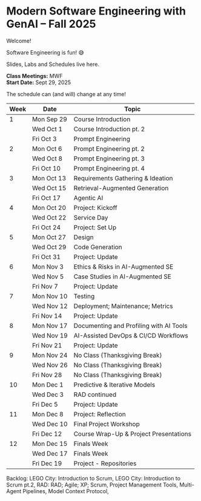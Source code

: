 # Modern Software Engineering with GenAI – Fall 2025

Welcome!

Software Engineering is fun! 😅

Slides, Labs and Schedules live here.

**Class Meetings:** MWF  
**Start Date:** Sept 29, 2025  

The schedule can (and will) change at any time!

| Week | Date       | Topic                                         |
|------|------------|-----------------------------------------------|
| 1    | Mon Sep 29 | Course Introduction                           |
|      | Wed Oct 1  | Course Introduction pt. 2                     |
|      | Fri Oct 3  | Prompt Engineering                            |
| 2    | Mon Oct 6  | Prompt Engineering pt. 2                      |
|      | Wed Oct 8  | Prompt Engineering pt. 3                      |
|      | Fri Oct 10 | Prompt Engineering pt. 4                      |
| 3    | Mon Oct 13 | Requirements Gathering & Ideation             |
|      | Wed Oct 15 | Retrieval-Augmented Generation                |
|      | Fri Oct 17 | Agentic AI                                    |
| 4    | Mon Oct 20 | Project: Kickoff                              |
|      | Wed Oct 22 | Service Day                                   |
|      | Fri Oct 24 | Project: Set Up                               |
| 5    | Mon Oct 27 | Design                                        |
|      | Wed Oct 29 | Code Generation                               |
|      | Fri Oct 31 | Project: Update                               |
| 6    | Mon Nov 3  | Ethics & Risks in AI-Augmented SE             |
|      | Wed Nov 5  | Case Studies in AI-Augmented SE               |
|      | Fri Nov 7  | Project: Update                               |
| 7    | Mon Nov 10 | Testing                                       |
|      | Wed Nov 12 | Deployment; Maintenance; Metrics              |
|      | Fri Nov 14 | Project: Update                               |
| 8    | Mon Nov 17 | Documenting and Profiling with AI Tools       |
|      | Wed Nov 19 | AI-Assisted DevOps & CI/CD Workflows          |
|      | Fri Nov 21 | Project: Update                               |
| 9    | Mon Nov 24 | No Class (Thanksgiving Break)                 |
|      | Wed Nov 26 | No Class (Thanksgiving Break)                 |
|      | Fri Nov 28 | No Class (Thanksgiving Break)                 |
| 10   | Mon Dec 1  | Predictive & Iterative Models                 |
|      | Wed Dec 3  | RAD continued                                 |
|      | Fri Dec 5  | Project: Update                               |
| 11   | Mon Dec 8  | Project: Reflection                           |
|      | Wed Dec 10 | Final Project Workshop                        |
|      | Fri Dec 12 | Course Wrap-Up & Project Presentations        |
| 12   | Mon Dec 15 | Finals Week                                   |
|      | Wed Dec 17 | Finals Week                                   |
|      | Fri Dec 19 | Project - Repositories                        |


Backlog: LEGO City: Introduction to Scrum, LEGO City: Introduction to Scrum pt.2, RAD: RAD; Agile; XP; Scrum, Project Management Tools, Multi-Agent Pipelines, Model Context Protocol, 